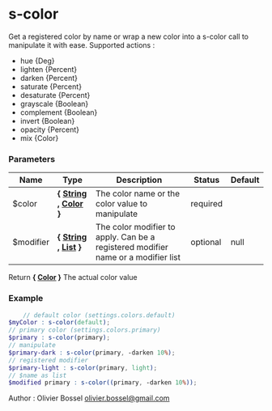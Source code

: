 # s-color

Get a registered color by name or wrap a new color into a s-color call
to manipulate it with ease.
Supported actions :
- hue {Deg}
- lighten {Percent}
- darken {Percent}
- saturate {Percent}
- desaturate {Percent}
- grayscale {Boolean}
- complement {Boolean}
- invert {Boolean}
- opacity {Percent}
- mix {Color}



### Parameters
Name  |  Type  |  Description  |  Status  |  Default
------------  |  ------------  |  ------------  |  ------------  |  ------------
$color  |  **{ [String](http://www.sass-lang.com/documentation/file.SASS_REFERENCE.html#sass-script-strings) , [Color](http://www.sass-lang.com/documentation/file.SASS_REFERENCE.html#colors) }**  |  The color name or the color value to manipulate  |  required  |
$modifier  |  **{ [String](http://www.sass-lang.com/documentation/file.SASS_REFERENCE.html#sass-script-strings) , [List](http://www.sass-lang.com/documentation/file.SASS_REFERENCE.html#lists) }**  |  The color modifier to apply. Can be a registered modifier name or a modifier list  |  optional  |  null

Return **{ [Color](http://www.sass-lang.com/documentation/file.SASS_REFERENCE.html#colors) }** The actual color value

### Example
```scss
	// default color (settings.colors.default)
$myColor : s-color(default);
// primary color (settings.colors.primary)
$primary : s-color(primary);
// manipulate
$primary-dark : s-color(primary, -darken 10%);
// registered modifier
$primary-light : s-color(primary, light);
// $name as list
$modified primary : s-color((primary, -darken 10%));
```
Author : Olivier Bossel [olivier.bossel@gmail.com](mailto:olivier.bossel@gmail.com)